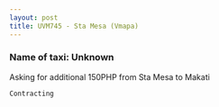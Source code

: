```yaml
---
layout: post
title: UVM745 - Sta Mesa (Vmapa)
---
```


### Name of taxi: Unknown

Asking for additional 150PHP from Sta Mesa to Makati

```Contracting```
